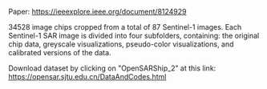 Paper: https://ieeexplore.ieee.org/document/8124929

34528 image chips cropped from a total of 87 Sentinel-1 images. Each Sentinel-1 SAR image is divided into four subfolders, containing: the original chip data, greyscale visualizations, pseudo-color visualizations, and calibrated versions of the data.

Download dataset by clicking on "OpenSARShip_2" at this link: https://opensar.sjtu.edu.cn/DataAndCodes.html
